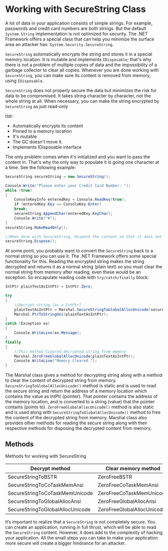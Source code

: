 # Working with SecureString Class

A lot of data in your application consists of simple strings. For example, passwords and credit card numbers are both strings. But the default `System.String` implementation is not optimized for security.
The .NET Framework offers a special class that can help you minimize the surface area an attacker has: `System.Security.SecureString`.

`SecureString` automatically encrypts the string and stores it in a special memory location. It is mutable and implements `IDisposable`; that's why there is not a problem of multiple copies of data and the impossibility of a garbage collector to clear all copies. Whenever you are done working with `SecureString`, you can make sure its content is removed from memory, using `IDisposable`.

`SecureString` does not properly secure the data but minimizes the risk for data to be compromised. It takes string character by character, not the whole string at all. When necessary, you can make the string encrypted by `SecureString` as just read-only

tldr:

* Automatically encrypts its content
* Pinned to a memory location
* It's mutable
* The GC doesn't move it.
* Implements IDisposable interface

The only problem comes when it's initialized and you want to pass the content in. That's why the only way to populate it is going one character at a time. See the following example:

```csharp
SecureString secureString = new SecureString();

Console.Write("Please enter your Credit Card Number: ");
while (true)
{
    ConsoleKeyInfo enteredKey = Console.ReadKey(true);
    if (enteredKey.Key == ConsoleKey.Enter)
    break;
    secureString.AppendChar(enteredKey.KeyChar);
    Console.Write("#");
}
secureString.MakeReadOnly();

//When done with SecureString, Dispose the content so that it does not remain in memory
secureString.Dispose();
```

At some point, you probably want to convert the `SecureString` back to a normal string so you can use it. The .NET Framework offers some special functionality for this. Reading the encrypted string makes the string decrypted and returns it as a normal string (plain text) so you must clear the normal string from memory after reading; even these would be an exception. So encapulate reading code with `try/catch/finally` block:

```csharp
IntPtr plainTextAsIntPtr = IntPtr.Zero;

try
{
    //Decrypt string (as a IntPtr)
    plainTextAsIntPtr = Marshal.SecureStringToGlobalAllocUnicode(secureString);
    Marshal.PtrToStringUni(plainTextAsIntPtr);
}
catch (Exception ex)
{
    Console.WriteLine(ex.Message);
}
finally
{
    //This method CLeared decrypted string from memory
    Marshal.ZeroFreeGlobalAllocUnicode(plainTextAsIntPtr);
    Console.WriteLine("Memory Cleared.");
}
```

The Marshal class gives a method for decrypting string along with a method to clear the content of decrypted string from memory.
`SecureStringToGlobalAllocUnicode()` method is static and is used to read the secure string and return the address of a memory location which contains the value as IntPtr (pointer). That pointer contains the address of the memory location, and is converted to a string (value) that the pointer contains (points to).
`ZeroFreeGlobalAllocUnicode()` method is also static and is used along with
`SecureStringToGlobalAllocUnicode()` method to free the content of the decrypted string from memory.
Marshal class also provides other methods for reading the secure string along with their respective methods for disposing the decrypted content from memory.

## Methods

Methods for working with SecureString

| Decrypt method                   | Clear memory method        |
| -------------------------------- | -------------------------- |
| SecureStringToBSTR               | ZeroFreeBSTR               |
| SecureStringToCoTaskMemAnsi      | ZeroFreeCoTaskMemAnsi      |
| SecureStringToCoTaskMemUnicode   | ZeroFreeCoTaskMemUnicode   |
| SecureStringToGlobalAllocAnsi    | ZeroFreeGlobalAllocAnsi    |
| SecureStringToGlobalAllocUnicode | ZeroFreeGlobalAllocUnicode |

It’s important to realize that a `SecureString` is not completely secure. You can create an application, running in full thrust, which will be able to read the `SecureString` content. However, it does add to the complexity of hacking your application. All the small steps you can take to make your application more secure will create a bigger hindrance for an attacker.
